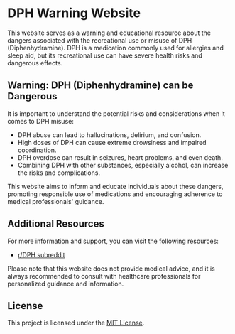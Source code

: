 # DPH Warning Website

This website serves as a warning and educational resource about the dangers associated with the recreational use or misuse of DPH (Diphenhydramine). DPH is a medication commonly used for allergies and sleep aid, but its recreational use can have severe health risks and dangerous effects.

## Warning: DPH (Diphenhydramine) can be Dangerous

It is important to understand the potential risks and considerations when it comes to DPH misuse:

- DPH abuse can lead to hallucinations, delirium, and confusion.
- High doses of DPH can cause extreme drowsiness and impaired coordination.
- DPH overdose can result in seizures, heart problems, and even death.
- Combining DPH with other substances, especially alcohol, can increase the risks and complications.

This website aims to inform and educate individuals about these dangers, promoting responsible use of medications and encouraging adherence to medical professionals' guidance.

## Additional Resources

For more information and support, you can visit the following resources:

- [r/DPH subreddit](https://www.reddit.com/r/DPH)

Please note that this website does not provide medical advice, and it is always recommended to consult with healthcare professionals for personalized guidance and information.

## License

This project is licensed under the [MIT License](LICENSE).
